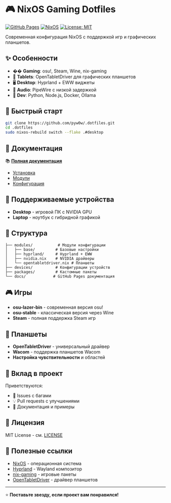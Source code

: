 # 🎮 NixOS Gaming Dotfiles

[![GitHub Pages](https://img.shields.io/badge/docs-GitHub%20Pages-blue)](https://pyw0w.github.io/.dotfiles/)
[![NixOS](https://img.shields.io/badge/NixOS-25.05-blue)](https://nixos.org/)
[![License: MIT](https://img.shields.io/badge/License-MIT-yellow.svg)](https://opensource.org/licenses/MIT)

Современная конфигурация NixOS с поддержкой игр и графических планшетов.

## ✨ Особенности

- �� **Gaming**: osu!, Steam, Wine, nix-gaming
- 🎨 **Tablets**: OpenTabletDriver для графических планшетов  
- 🖥️ **Desktop**: Hyprland + EWW виджеты
- 🎵 **Audio**: PipeWire с низкой задержкой
- 🔧 **Dev**: Python, Node.js, Docker, Ollama

## 🚀 Быстрый старт

```bash
git clone https://github.com/pyw0w/.dotfiles.git
cd .dotfiles
sudo nixos-rebuild switch --flake .#desktop
```

## 📖 Документация

📚 **[Полная документация](https://pyw0w.github.io/.dotfiles/)**

- [Установка](https://pyw0w.github.io/.dotfiles/install)
- [Модули](https://pyw0w.github.io/.dotfiles/modules)
- [Конфигурация](https://pyw0w.github.io/.dotfiles/config)

## 🎯 Поддерживаемые устройства

- **Desktop** - игровой ПК с NVIDIA GPU
- **Laptop** - ноутбук с гибридной графикой

## 📁 Структура

```
├── modules/           # Модули конфигурации
│   ├── base/         # Базовые настройки
│   ├── hyprland/     # Hyprland + EWW
│   ├── nvidia.nix    # NVIDIA драйверы
│   └── opentabletdriver.nix # Планшеты
├── devices/          # Конфигурации устройств
├── packages/         # Кастомные пакеты
└── docs/            # GitHub Pages документация
```

## 🎮 Игры

- **osu-lazer-bin** - современная версия osu!
- **osu-stable** - классическая версия через Wine
- **Steam** - полная поддержка Steam игр

## 🎨 Планшеты

- **OpenTabletDriver** - универсальный драйвер
- **Wacom** - поддержка планшетов Wacom
- **Настройка чувствительности** и областей

## 🤝 Вклад в проект

Приветствуются:
- 🐛 Issues с багами
- 💡 Pull requests с улучшениями  
- 📝 Документация и примеры

## 📄 Лицензия

MIT License - см. [LICENSE](LICENSE)

## 🔗 Полезные ссылки

- [NixOS](https://nixos.org/) - операционная система
- [Hyprland](https://hyprland.org/) - Wayland композитор
- [nix-gaming](https://github.com/fufexan/nix-gaming) - игровые пакеты
- [OpenTabletDriver](https://opentabletdriver.net/) - драйвер планшетов

---

⭐ **Поставьте звезду, если проект вам понравился!**
